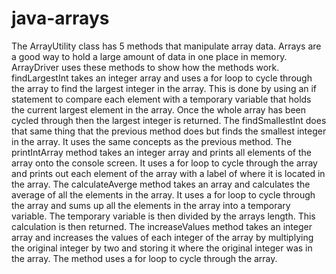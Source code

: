 # java-arrays
The ArrayUtility class has 5 methods that manipulate array data. Arrays are a good way to hold a large amount of data in one place in memory. ArrayDriver uses these methods to show how the methods work.
	findLargestInt takes an integer array and uses a for loop to cycle through the array to find the largest integer in the array. This is done by using an if statement to compare each element with a temporary variable that holds the current largest element in the array. Once the whole array has been cycled through then the largest integer is returned. The findSmallestInt does that same thing that the previous method does but finds the smallest integer in the array. It uses the same concepts as the previous method.
	The printIntArray method takes an integer array and prints all elements of the array onto the console screen. It uses a for loop to cycle through the array and prints out each element of the array with a label of where it is located in the array.
The calculateAverge method takes an array and calculates the average of all the elements in the array. It uses a for loop to cycle through the array and sums up all the elements in the array into a temporary variable. The temporary variable is then divided by the arrays length. This calculation is then returned.
The increaseValues method takes an integer array and increases the values of each integer of the array by multiplying the original integer by two and storing it where the original integer was in the array. The method uses a for loop to cycle through the array.

